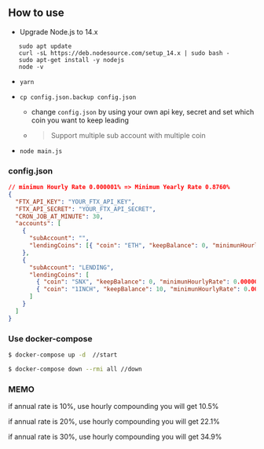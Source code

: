 ## How to use

- Upgrade Node.js to 14.x
```
   sudo apt update
   curl -sL https://deb.nodesource.com/setup_14.x | sudo bash -
   sudo apt-get install -y nodejs
   node -v 
```

- `yarn`

- `cp config.json.backup config.json`

  - change `config.json` by using your own api key, secret and set which coin you want to keep leading
  - > Support multiple sub account with multiple coin

- `node main.js`

### config.json

```json
// minimun Hourly Rate 0.000001% => Minimum Yearly Rate 0.8760%
{
  "FTX_API_KEY": "YOUR_FTX_API_KEY",
  "FTX_API_SECRET": "YOUR_FTX_API_SECRET",
  "CRON_JOB_AT_MINUTE": 30,
  "accounts": [
    {
      "subAccount": "",
      "lendingCoins": [{ "coin": "ETH", "keepBalance": 0, "minimunHourlyRate": 0.000001 }]
    },
    {
      "subAccount": "LENDING",
      "lendingCoins": [
        { "coin": "SNX", "keepBalance": 0, "minimunHourlyRate": 0.000001 },
        { "coin": "1INCH", "keepBalance": 10, "minimunHourlyRate": 0.000001 }
      ]
    }
  ]
}
```

### Use docker-compose

```bash
$ docker-compose up -d  //start
```

```bash
$ docker-compose down --rmi all //down
```

### MEMO

if annual rate is 10%, use hourly compounding you will get 10.5%

if annual rate is 20%, use hourly compounding you will get 22.1%

if annual rate is 30%, use hourly compounding you will get 34.9%
